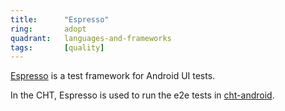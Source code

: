 ```yaml
---
title:      "Espresso"
ring:       adopt
quadrant:   languages-and-frameworks
tags:       [quality]
---
```


[Espresso](https://developer.android.com/training/testing/espresso/) is a test framework for Android UI tests.

In the CHT, Espresso is used to run the e2e tests in [cht-android](https://github.com/medic/cht-android).

